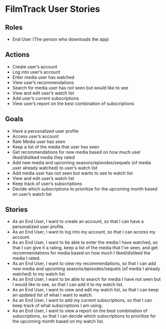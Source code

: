 # FilmTrack User Stories

## Roles
- End User (The person who downloads the app)
## Actions
- Create user’s account
- Log into user’s account
- Enter media user has watched
- View user’s recommendations
- Search for media user has not seen but would like to see
- View and edit user’s watch list
- Add user’s current subscriptions
- View user’s report on the best combination of subscriptions
## Goals
- Have a personalized user profile
- Access user’s account
- Rate Media user has seen
- Keep a list of the media that user has seen
- Get recommendations for new media based on how much user liked/disliked media they rated
- Add new media and upcoming seasons/episodes/sequels (of media user already watched) to user’s watch list
- Add media user has not seen but wants to see to watch list
- View and edit user’s watch list
- Keep track of user’s subscriptions
- Decide which subscriptions to prioritize for the upcoming month based on user’s watch list


## Stories
- As an End User, I want to create an account, so that I can have a personalized user profile.
- As an End User, I want to log into my account, so that I can access my account.
- As an End User, I want to be able to enter the media I have watched, so that I can give it a rating, keep a list of the media that I’ve seen, and get recommendations for media based on how much I liked/disliked the media I rated.
- As an End User, I want to view my recommendations, so that I can add new media and upcoming seasons/episodes/sequels (of media I already watched) to my watch list.
- As an End User, I want to be able to search for media I have not seen but I would like to see, so that I can add it to my watch list.
- As an End User, I want to view and edit my watch list, so that I can keep an updated list of what I want to watch.
- As an End User, I want to add my current subscriptions, so that I can keep track of what subscriptions I am using.
- As an End User, I want to view a report on the best combination of subscriptions, so that I can decide which subscriptions to prioritize for the upcoming month based on my watch list.

